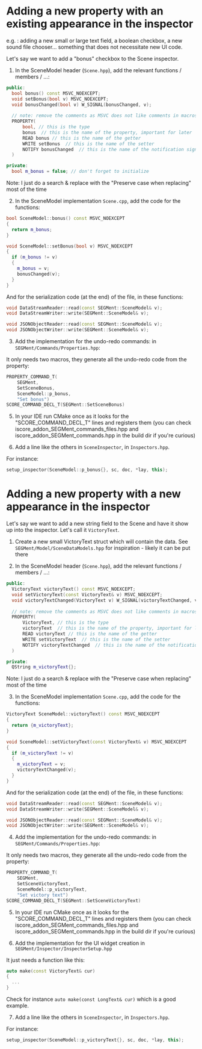 # Adding a new property with an existing appearance in the inspector

e.g. : adding a new small or large text field, a boolean checkbox, a new sound file chooser... 
something that does not necessitate new UI code.

Let's say we want to add a "bonus" checkbox to the Scene inspector.

1. In the SceneModel header (`Scene.hpp`), add the relevant functions / members / ...:

```C++
public:
  bool bonus() const MSVC_NOEXCEPT;
  void setBonus(bool v) MSVC_NOEXCEPT;
  void bonusChanged(bool v) W_SIGNAL(bonusChanged, v);
  
  // note: remove the comments as MSVC does not like comments in macros
  PROPERTY(
      bool, // this is the type
      bonus  // this is the name of the property, important for later
      READ bonus // this is the name of the getter
      WRITE setBonus  // this is the name of the setter
      NOTIFY bonusChanged  // this is the name of the notification signal
  )

private:
  bool m_bonus = false; // don't forget to initialize
```

Note: I just do a search & replace with the "Preserve case when replacing" most of the time

2. In the SceneModel implementation `Scene.cpp`, add the code for the functions:

```C++
bool SceneModel::bonus() const MSVC_NOEXCEPT
{
  return m_bonus;
}

void SceneModel::setBonus(bool v) MSVC_NOEXCEPT
{
  if (m_bonus != v)
  {
    m_bonus = v;
    bonusChanged(v);
  }
}
```

And for the serialization code (at the end) of the file, in these functions:

```C++
void DataStreamReader::read(const SEGMent::SceneModel& v);
void DataStreamWriter::write(SEGMent::SceneModel& v);

void JSONObjectReader::read(const SEGMent::SceneModel& v);
void JSONObjectWriter::write(SEGMent::SceneModel& v);
```


3. Add the implementation for the undo-redo commands: in `SEGMent/Commands/Properties.hpp`: 

It only needs two macros, they generate all the undo-redo code from the property: 

```C++
PROPERTY_COMMAND_T(
    SEGMent,
    SetSceneBonus,
    SceneModel::p_bonus,
    "Set bonus")
SCORE_COMMAND_DECL_T(SEGMent::SetSceneBonus)
```

5. In your IDE run CMake once as it looks for the "SCORE_COMMAND_DECL_T" lines and registers them 
(you can check iscore_addon_SEGMent_commands_files.hpp and iscore_addon_SEGMent_commands.hpp in the build 
dir if you're curious)

6. Add a line like the others in `SceneInspector`, in `Inspectors.hpp`.

For instance: 

```C++
setup_inspector(SceneModel::p_bonus{}, sc, doc, *lay, this);
```


# Adding a new property with a new appearance in the inspector

Let's say we want to add a new string field to the Scene and have it show up into the inspector.
Let's call it `VictoryText`.

1. Create a new small VictoryText struct which will contain the data. 
See `SEGMent/Model/SceneDataModels.hpp` for inspiration - likely it can be put there

2. In the SceneModel header (`Scene.hpp`), add the relevant functions / members / ...:

```C++
public:
  VictoryText victoryText() const MSVC_NOEXCEPT;
  void setVictoryText(const VictoryText& v) MSVC_NOEXCEPT;
  void victoryTextChanged(VictoryText v) W_SIGNAL(victoryTextChanged, v);
  
  // note: remove the comments as MSVC does not like comments in macros
  PROPERTY(
      VictoryText, // this is the type
      victoryText  // this is the name of the property, important for later
      READ victoryText // this is the name of the getter
      WRITE setVictoryText  // this is the name of the setter
      NOTIFY victoryTextChanged  // this is the name of the notification signal
  )

private:
  QString m_victoryText{};
```

Note: I just do a search & replace with the "Preserve case when replacing" most of the time

3. In the SceneModel implementation `Scene.cpp`, add the code for the functions:

```C++
VictoryText SceneModel::victoryText() const MSVC_NOEXCEPT
{
  return {m_victoryText};
}

void SceneModel::setVictoryText(const VictoryText& v) MSVC_NOEXCEPT
{
  if (m_victoryText != v)
  {
    m_victoryText = v;
    victoryTextChanged(v);
  }
}
```

And for the serialization code (at the end) of the file, in these functions:

```C++
void DataStreamReader::read(const SEGMent::SceneModel& v);
void DataStreamWriter::write(SEGMent::SceneModel& v);

void JSONObjectReader::read(const SEGMent::SceneModel& v);
void JSONObjectWriter::write(SEGMent::SceneModel& v);
```


4. Add the implementation for the undo-redo commands: in `SEGMent/Commands/Properties.hpp`: 

It only needs two macros, they generate all the undo-redo code from the property: 

```C++
PROPERTY_COMMAND_T(
    SEGMent,
    SetSceneVictoryText,
    SceneModel::p_victoryText,
    "Set victory text")
SCORE_COMMAND_DECL_T(SEGMent::SetSceneVictoryText)
```

5. In your IDE run CMake once as it looks for the "SCORE_COMMAND_DECL_T" lines and registers them 
(you can check iscore_addon_SEGMent_commands_files.hpp and iscore_addon_SEGMent_commands.hpp in the build 
dir if you're curious)

6. Add the implementation for the UI widget creation in `SEGMent/Inspector/InspectorSetup.hpp`

It just needs a function like this:

```C++
auto make(const VictoryText& cur)
{
  ...
}
```

Check for instance `auto make(const LongText& cur)` which is a good example.

7. Add a line like the others in `SceneInspector`, in `Inspectors.hpp`.

For instance: 

```C++
setup_inspector(SceneModel::p_victoryText{}, sc, doc, *lay, this);
```
